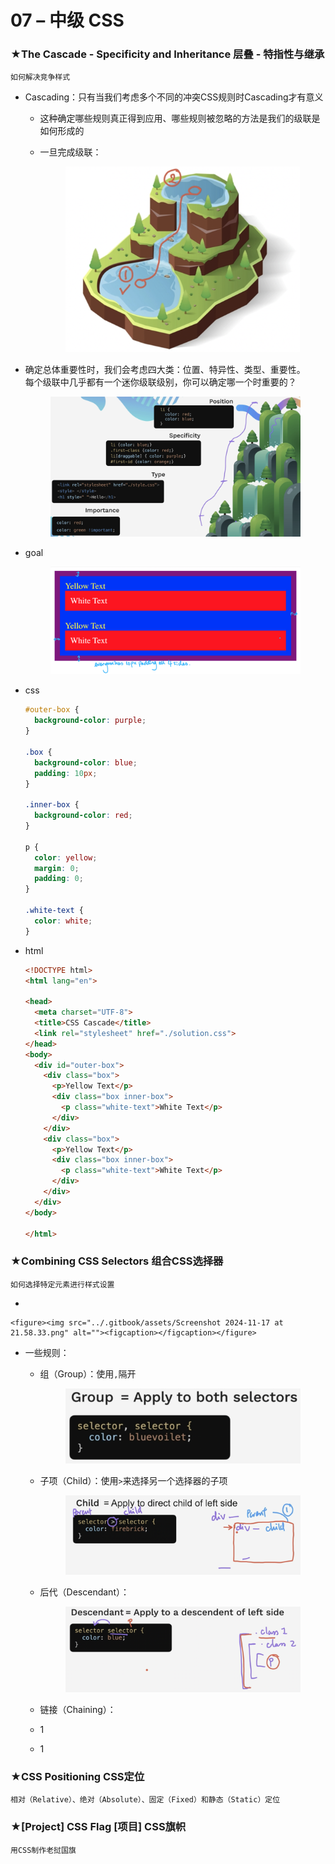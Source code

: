 # 07 – 中级 CSS

### ★The Cascade - Specificity and Inheritance 层叠 - 特指性与继承

`如何解决竞争样式`

* Cascading：只有当我们考虑多个不同的冲突CSS规则时Cascading才有意义
  * 这种确定哪些规则真正得到应用、哪些规则被忽略的方法是我们的级联是如何形成的
  *   一旦完成级联：

      <div align="left">

      <figure><img src="../.gitbook/assets/Screenshot 2024-11-16 at 19.58.54.png" alt="" width="375"><figcaption></figcaption></figure>

      </div>
*   确定总体重要性时，我们会考虑四大类：位置、特异性、类型、重要性。\
    每个级联中几乎都有一个迷你级联级别，你可以确定哪一个时重要的？

    <figure><img src="../.gitbook/assets/Screenshot 2024-11-16 at 20.15.46.png" alt=""><figcaption></figcaption></figure>
*   goal

    <figure><img src="../.gitbook/assets/goal.png" alt=""><figcaption></figcaption></figure>
*   css

    ```css
    #outer-box {
      background-color: purple;
    }

    .box {
      background-color: blue;
      padding: 10px;
    }

    .inner-box {
      background-color: red;
    }

    p {
      color: yellow;
      margin: 0;
      padding: 0;
    }

    .white-text {
      color: white;
    }
    ```
*   html

    ```html
    <!DOCTYPE html>
    <html lang="en">

    <head>
      <meta charset="UTF-8">
      <title>CSS Cascade</title>
      <link rel="stylesheet" href="./solution.css">
    </head>
    <body>
      <div id="outer-box">
        <div class="box">
          <p>Yellow Text</p>
          <div class="box inner-box">
            <p class="white-text">White Text</p>
          </div>
        </div>
        <div class="box">
          <p>Yellow Text</p>
          <div class="box inner-box">
            <p class="white-text">White Text</p>
          </div>
        </div>
      </div>
    </body>

    </html>
    ```

### ★Combining CSS Selectors 组合CSS选择器

`如何选择特定元素进行样式设置`

*

    <figure><img src="../.gitbook/assets/Screenshot 2024-11-17 at 21.58.33.png" alt=""><figcaption></figcaption></figure>
* 一些规则：
  *   组（Group）：使用`,`隔开

      <figure><img src="../.gitbook/assets/Screenshot 2024-11-17 at 22.02.48.png" alt=""><figcaption></figcaption></figure>
  *   子项（Child）：使用`>`来选择另一个选择器的子项

      <figure><img src="../.gitbook/assets/Screenshot 2024-11-17 at 22.09.09.png" alt=""><figcaption></figcaption></figure>
  *   后代（Descendant）：

      <figure><img src="../.gitbook/assets/Screenshot 2024-11-17 at 22.17.27.png" alt=""><figcaption></figcaption></figure>
  * 链接（Chaining）：
  * 1
  * 1



### ★CSS Positioning CSS定位

`相对（Relative）、绝对（Absolute）、固定（Fixed）和静态（Static）定位`









### ★\[Project] CSS Flag \[项目] CSS旗帜

`用CSS制作老挝国旗`




